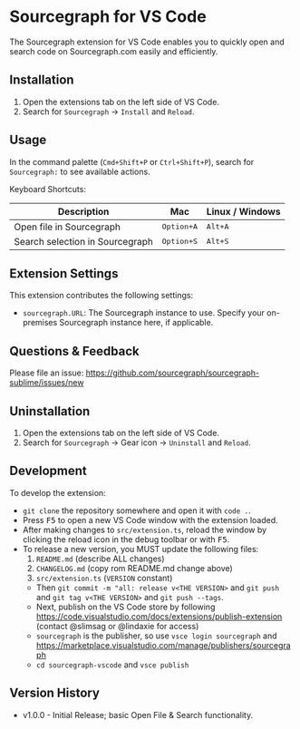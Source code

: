 # Sourcegraph for VS Code

The Sourcegraph extension for VS Code enables you to quickly open and search code on Sourcegraph.com easily and efficiently.

## Installation

1. Open the extensions tab on the left side of VS Code.
2. Search for `Sourcegraph` -> `Install` and `Reload`.


## Usage

In the command palette (`Cmd+Shift+P` or `Ctrl+Shift+P`), search for `Sourcegraph:` to see available actions.

Keyboard Shortcuts:

| Description                     | Mac                 | Linux / Windows  |
|---------------------------------|---------------------|------------------|
| Open file in Sourcegraph        | <kbd>Option+A</kbd> | <kbd>Alt+A</kbd> |
| Search selection in Sourcegraph | <kbd>Option+S</kbd> | <kbd>Alt+S</kbd> |


## Extension Settings

This extension contributes the following settings:

* `sourcegraph.URL`: The Sourcegraph instance to use. Specify your on-premises Sourcegraph instance here, if applicable.


## Questions & Feedback

Please file an issue: https://github.com/sourcegraph/sourcegraph-sublime/issues/new


## Uninstallation

1. Open the extensions tab on the left side of VS Code.
2. Search for `Sourcegraph` -> Gear icon -> `Uninstall` and `Reload`.


## Development

To develop the extension:

- `git clone` the repository somewhere and open it with `code .`.
- Press <kbd>F5</kbd> to open a new VS Code window with the extension loaded.
- After making changes to `src/extension.ts`, reload the window by clicking the reload icon in the debug toolbar or with <kbd>F5</kbd>.
- To release a new version, you MUST update the following files:
  1. `README.md` (describe ALL changes)
  2. `CHANGELOG.md` (copy rom README.md change above)
  3. `src/extension.ts` (`VERSION` constant)
  - Then `git commit -m "all: release v<THE VERSION>` and `git push` and `git tag v<THE VERSION>` and `git push --tags`.
  - Next, publish on the VS Code store by following https://code.visualstudio.com/docs/extensions/publish-extension (contact @slimsag or @lindaxie for access)
  - `sourcegraph` is the publisher, so use `vsce login sourcegraph` and https://marketplace.visualstudio.com/manage/publishers/sourcegraph
  - `cd sourcegraph-vscode` and `vsce publish`


## Version History

- v1.0.0 - Initial Release; basic Open File & Search functionality.
